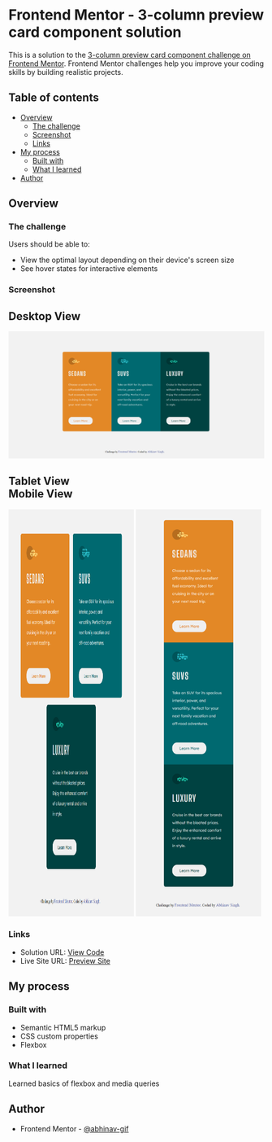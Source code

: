 # Frontend Mentor - 3-column preview card component solution

This is a solution to the [3-column preview card component challenge on Frontend Mentor](https://www.frontendmentor.io/challenges/3column-preview-card-component-pH92eAR2-). Frontend Mentor challenges help you improve your coding skills by building realistic projects. 

## Table of contents

- [Overview](#overview)
  - [The challenge](#the-challenge)
  - [Screenshot](#screenshot)
  - [Links](#links)
- [My process](#my-process)
  - [Built with](#built-with)
  - [What I learned](#what-i-learned)
- [Author](#author)


## Overview

### The challenge

Users should be able to:

- View the optimal layout depending on their device's screen size
- See hover states for interactive elements

### Screenshot

## Desktop View
<img src="images/desktopScreenShot.png" alt="Desktop View">

## Tablet View &emsp;&emsp;&emsp;&emsp;&emsp;&emsp;&emsp;&emsp;&ensp;&emsp;&emsp;&emsp;&emsp;&emsp;&emsp; Mobile View
<p float="left">
<img src="images/tabletScreenShot.png" alt="Tablet View" height="800px" width="49%">

<img src="images/mobileScreenShot.png" alt="Mobile View" height="800px" width="49%">

</p>

### Links

- Solution URL: [View Code](https://github.com/abhinav-gif/Frontend-Mentor)
- Live Site URL: [Preview Site](https://abhinav-gif.github.io/Frontend-Mentor/)

## My process

### Built with

- Semantic HTML5 markup
- CSS custom properties
- Flexbox


### What I learned

Learned basics of flexbox and media queries

## Author

- Frontend Mentor - [@abhinav-gif](https://www.frontendmentor.io/profile/abhinav-gif)
